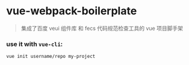 # vue-webpack-boilerplate

> 集成了百度 veui 组件库 和 fecs 代码规范检查工具的 vue 项目脚手架

### use it with `vue-cli`:

``` bash
vue init username/repo my-project
```
